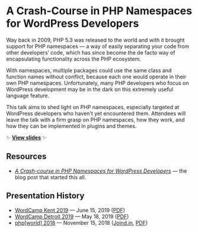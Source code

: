 # A Crash-Course in PHP Namespaces for WordPress Developers

Way back in 2009, PHP 5.3 was released to the world and with it brought support for PHP namespaces — a way of easily separating your code from other developers’ code, which has since become the de facto way of encapsulating functionality across the PHP ecosystem.

With namespaces, multiple packages could use the same class and function names without conflict, because each one would operate in their own PHP namespaces. Unfortunately, many PHP developers who focus on WordPress development may be in the dark on this extremely useful language feature.

This talk aims to shed light on PHP namespaces, especially targeted at WordPress developers who haven't yet encountered them. Attendees will leave the talk with a firm grasp on PHP namespaces, how they work, and how they can be implemented in plugins and themes.

:sparkles: **[View slides](http://stevegrunwell.github.io/php-namespaces/)** :sparkles:

## Resources

* [_A Crash-course in PHP Namespaces for WordPress Developers_](https://stevegrunwell.com/blog/php-namespaces-wordpress/) — the blog post that started this all.

## Presentation History

* [WordCamp Kent 2019](https://2019.kent.wordcamp.org/) — June 15, 2019 ([PDF](https://github.com/stevegrunwell/php-namespaces/releases/download/wordcamp-kent-2019/slides.pdf))
* [WordCamp Detroit 2019](https://2019.detroit.wordcamp.org) — May 18, 2019 ([PDF](https://github.com/stevegrunwell/php-namespaces/releases/download/wordcamp-detroit-2019/slides.pdf))
* [php[world] 2018](https://world.phparch.com/) — November 15, 2018 ([Joind.in](https://joind.in/talk/2ef36), [PDF](https://github.com/stevegrunwell/php-namespaces/releases/download/php-world-2018/slides.pdf))

